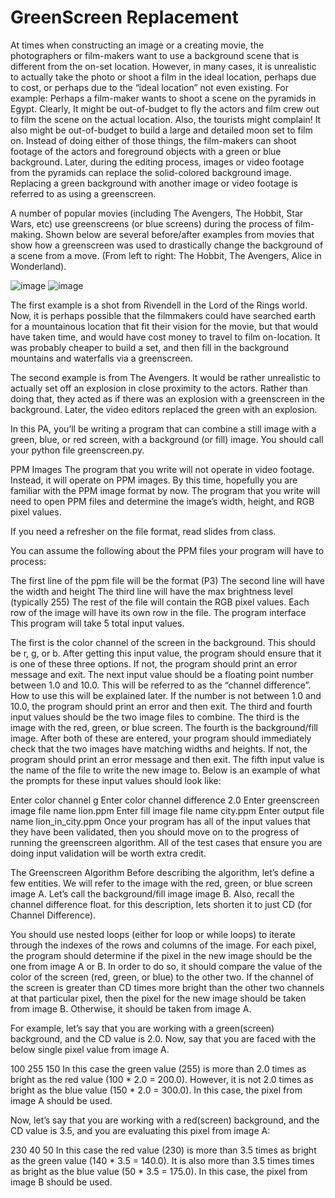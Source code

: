 GreenScreen Replacement
=============
At times when constructing an image or a creating movie, the photographers or film-makers want to use a background scene that is different from the on-set location. However, in many cases, it is unrealistic to actually take the photo or shoot a film in the ideal location, perhaps due to cost, or perhaps due to the “ideal location” not even existing. For example: Perhaps a film-maker wants to shoot a scene on the pyramids in Egypt. Clearly, It might be out-of-budget to fly the actors and film crew out to film the scene on the actual location. Also, the tourists might complain! It also might be out-of-budget to build a large and detailed moon set to film on. Instead of doing either of those things, the film-makers can shoot footage of the actors and foreground objects with a green or blue background. Later, during the editing process, images or video footage from the pyramids can replace the solid-colored background image. Replacing a green background with another image or video footage is referred to as using a greenscreen.

A number of popular movies (including The Avengers, The Hobbit, Star Wars, etc) use greenscreens (or blue screens) during the process of film-making. Shown below are several before/after examples from movies that show how a greenscreen was used to drastically change the background of a scene from a move. (From left to right: The Hobbit, The Avengers, Alice in Wonderland).

![image](https://user-images.githubusercontent.com/114122236/216897979-bb423577-d736-4681-aa2e-c56710a96322.png)
![image](https://bddicken.github.io/cs110fall2022website/pas/greenscreen/res/gs2.jpg)


The first example is a shot from Rivendell in the Lord of the Rings world. Now, it is perhaps possible that the filmmakers could have searched earth for a mountainous location that fit their vision for the movie, but that would have taken time, and would have cost money to travel to film on-location. It was probably cheaper to build a set, and then fill in the background mountains and waterfalls via a greenscreen.

The second example is from The Avengers. It would be rather unrealistic to actually set off an explosion in close proximity to the actors. Rather than doing that, they acted as if there was an explosion with a greenscreen in the background. Later, the video editors replaced the green with an explosion.

In this PA, you’ll be writing a program that can combine a still image with a green, blue, or red screen, with a background (or fill) image. You should call your python file greenscreen.py.

PPM Images
The program that you write will not operate in video footage. Instead, it will operate on PPM images. By this time, hopefully you are familiar with the PPM image format by now. The program that you write will need to open PPM files and determine the image’s width, height, and RGB pixel values.

If you need a refresher on the file format, read slides from class.

You can assume the following about the PPM files your program will have to process:

The first line of the ppm file will be the format (P3)
The second line will have the width and height
The third line will have the max brightness level (typically 255)
The rest of the file will contain the RGB pixel values. Each row of the image will have its own row in the file.
The program interface
This program will take 5 total input values.

The first is the color channel of the screen in the background. This should be r, g, or b. After getting this input value, the program should ensure that it is one of these three options. If not, the program should print an error message and exit.
The next input value should be a floating point number between 1.0 and 10.0. This will be referred to as the “channel difference”. How to use this will be explained later. If the number is not between 1.0 and 10.0, the program should print an error and then exit.
The third and fourth input values should be the two image files to combine. The third is the image with the red, green, or blue screen. The fourth is the background/fill image. After both of these are entered, your program should immediately check that the two images have matching widths and heights. If not, the program should print an error message and then exit.
The fifth input value is the name of the file to write the new image to.
Below is an example of what the prompts for these input values should look like:

Enter color channel
g
Enter color channel difference
2.0
Enter greenscreen image file name
lion.ppm
Enter fill image file name
city.ppm
Enter output file name
lion_in_city.ppm
Once your program has all of the input values that they have been validated, then you should move on to the progress of running the greenscreen algorithm. All of the test cases that ensure you are doing input validation will be worth extra credit.

The Greenscreen Algorithm
Before describing the algorithm, let’s define a few entities. We will refer to the image with the red, green, or blue screen image A. Let’s call the background/fill image image B. Also, recall the channel difference float. for this description, lets shorten it to just CD (for Channel Difference).

You should use nested loops (either for loop or while loops) to iterate through the indexes of the rows and columns of the image. For each pixel, the program should determine if the pixel in the new image should be the one from image A or B. In order to do so, it should compare the value of the color of the screen (red, green, or blue) to the other two. If the channel of the screen is greater than CD times more bright than the other two channels at that particular pixel, then the pixel for the new image should be taken from image B. Otherwise, it should be taken from image A.

For example, let’s say that you are working with a green(screen) background, and the CD value is 2.0. Now, say that you are faced with the below single pixel value from image A.

100 255 150
In this case the green value (255) is more than 2.0 times as bright as the red value (100 * 2.0 = 200.0). However, it is not 2.0 times as bright as the blue value (150 * 2.0 = 300.0). In this case, the pixel from image A should be used.

Now, let’s say that you are working with a red(screen) background, and the CD value is 3.5, and you are evaluating this pixel from image A:

230 40 50
In this case the red value (230) is more than 3.5 times as bright as the green value (140 * 3.5 = 140.0). It is also more than 3.5 times times as bright as the blue value (50 * 3.5 = 175.0). In this case, the pixel from image B should be used.
